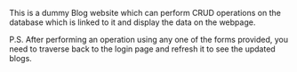 This is a dummy Blog website which can perform CRUD operations on the database which is linked to it and display the data on the webpage.

P.S. After performing an operation using any one of the forms provided, you need to traverse back to the login page and refresh it to see the updated blogs.
